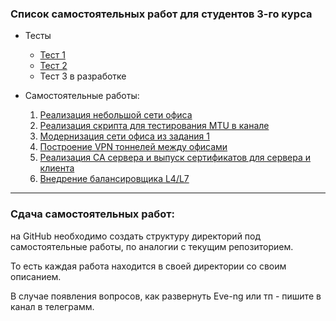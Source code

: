 ### Список самостоятельных работ для студентов 3-го курса 

* Тесты
  * [Тест 1](https://forms.gle/WHRhfKub4A43qM3n7)
  * [Тест 2](https://forms.gle/F6T6Uhcztz5Ty6Xu7)
  * Тест 3 в разработке

* Самостоятельные работы:
    1. [Реализация небольшой сети офиса](lab1/)
    2. [Реализация скрипта для тестирования MTU в канале](lab2/)
    3. [Модернизация сети офиса из задания 1](lab3/)
    4. [Построение VPN тоннелей между офисами](lab4/)
    5. [Реализация CA сервера и выпуск сертификатов для сервера и клиента](lab5/)
    6. [Внедрение балансировщика L4/L7](lab6/)

---

### Сдача самостоятельных работ:

на GitHub необходимо создать структуру директорий под самостоятельные работы, по аналогии с текущим репозиторием. 

То есть каждая работа находится в своей директории со своим описанием.

В случае появления вопросов, как развернуть Eve-ng или тп - пишите в канал в телеграмм.
